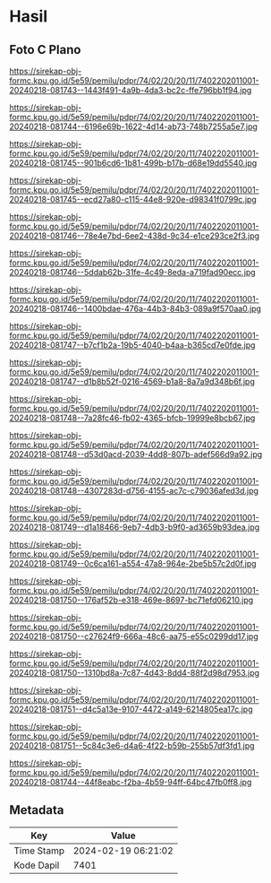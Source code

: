 # Hasil

## Foto C Plano

https://sirekap-obj-formc.kpu.go.id/5e59/pemilu/pdpr/74/02/20/20/11/7402202011001-20240218-081743--1443f491-4a9b-4da3-bc2c-ffe796bb1f94.jpg

https://sirekap-obj-formc.kpu.go.id/5e59/pemilu/pdpr/74/02/20/20/11/7402202011001-20240218-081744--6196e69b-1622-4d14-ab73-748b7255a5e7.jpg

https://sirekap-obj-formc.kpu.go.id/5e59/pemilu/pdpr/74/02/20/20/11/7402202011001-20240218-081745--901b6cd6-1b81-499b-b17b-d68e19dd5540.jpg

https://sirekap-obj-formc.kpu.go.id/5e59/pemilu/pdpr/74/02/20/20/11/7402202011001-20240218-081745--ecd27a80-c115-44e8-920e-d98341f0799c.jpg

https://sirekap-obj-formc.kpu.go.id/5e59/pemilu/pdpr/74/02/20/20/11/7402202011001-20240218-081746--78e4e7bd-6ee2-438d-9c34-e1ce293ce2f3.jpg

https://sirekap-obj-formc.kpu.go.id/5e59/pemilu/pdpr/74/02/20/20/11/7402202011001-20240218-081746--5ddab62b-31fe-4c49-8eda-a719fad90ecc.jpg

https://sirekap-obj-formc.kpu.go.id/5e59/pemilu/pdpr/74/02/20/20/11/7402202011001-20240218-081746--1400bdae-476a-44b3-84b3-089a9f570aa0.jpg

https://sirekap-obj-formc.kpu.go.id/5e59/pemilu/pdpr/74/02/20/20/11/7402202011001-20240218-081747--b7cf1b2a-19b5-4040-b4aa-b365cd7e0fde.jpg

https://sirekap-obj-formc.kpu.go.id/5e59/pemilu/pdpr/74/02/20/20/11/7402202011001-20240218-081747--d1b8b52f-0216-4569-b1a8-8a7a9d348b6f.jpg

https://sirekap-obj-formc.kpu.go.id/5e59/pemilu/pdpr/74/02/20/20/11/7402202011001-20240218-081748--7a28fc46-fb02-4365-bfcb-19999e8bcb67.jpg

https://sirekap-obj-formc.kpu.go.id/5e59/pemilu/pdpr/74/02/20/20/11/7402202011001-20240218-081748--d53d0acd-2039-4dd8-807b-adef566d9a92.jpg

https://sirekap-obj-formc.kpu.go.id/5e59/pemilu/pdpr/74/02/20/20/11/7402202011001-20240218-081748--4307283d-d756-4155-ac7c-c79036afed3d.jpg

https://sirekap-obj-formc.kpu.go.id/5e59/pemilu/pdpr/74/02/20/20/11/7402202011001-20240218-081749--d1a18466-9eb7-4db3-b9f0-ad3659b93dea.jpg

https://sirekap-obj-formc.kpu.go.id/5e59/pemilu/pdpr/74/02/20/20/11/7402202011001-20240218-081749--0c6ca161-a554-47a8-964e-2be5b57c2d0f.jpg

https://sirekap-obj-formc.kpu.go.id/5e59/pemilu/pdpr/74/02/20/20/11/7402202011001-20240218-081750--176af52b-e318-469e-8697-bc71efd06210.jpg

https://sirekap-obj-formc.kpu.go.id/5e59/pemilu/pdpr/74/02/20/20/11/7402202011001-20240218-081750--c27624f9-666a-48c6-aa75-e55c0299dd17.jpg

https://sirekap-obj-formc.kpu.go.id/5e59/pemilu/pdpr/74/02/20/20/11/7402202011001-20240218-081750--1310bd8a-7c87-4d43-8dd4-88f2d98d7953.jpg

https://sirekap-obj-formc.kpu.go.id/5e59/pemilu/pdpr/74/02/20/20/11/7402202011001-20240218-081751--d4c5a13e-9107-4472-a149-6214805ea17c.jpg

https://sirekap-obj-formc.kpu.go.id/5e59/pemilu/pdpr/74/02/20/20/11/7402202011001-20240218-081751--5c84c3e6-d4a6-4f22-b59b-255b57df3fd1.jpg

https://sirekap-obj-formc.kpu.go.id/5e59/pemilu/pdpr/74/02/20/20/11/7402202011001-20240218-081744--44f8eabc-f2ba-4b59-94ff-64bc47fb0ff8.jpg


## Metadata

| Key        | Value               |
| ---------- | ------------------- |
| Time Stamp | 2024-02-19 06:21:02 |
| Kode Dapil | 7401                |



